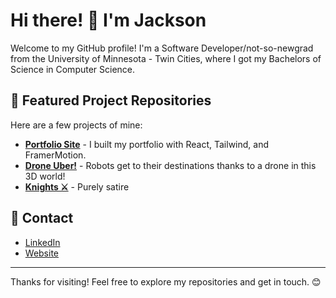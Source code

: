 # Hi there! 👋 I'm Jackson

Welcome to my GitHub profile! I'm a Software Developer/not-so-newgrad from the University of Minnesota - Twin Cities, where I got my Bachelors of Science in Computer Science.


## 💼 Featured Project Repositories
Here are a few projects of mine:

- **[Portfolio Site](https://github.com/JacksonKary/JacksonKary.github.io)** - I built my portfolio with React, Tailwind, and FramerMotion.
- **[Drone Uber!](https://github.com/JacksonKary/DroneUberSimulation)** - Robots get to their destinations thanks to a drone in this 3D world!
- **[Knights ⚔️](https://github.com/JacksonKary/WebProject)** - Purely satire

## 🔗 Contact
- [LinkedIn](https://linkedin.com/in/your-linkedin-username)
- [Website](https://jacksonkary.github.io/)

---

Thanks for visiting! Feel free to explore my repositories and get in touch. 😊


